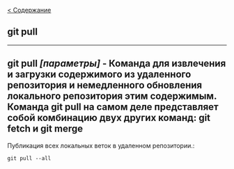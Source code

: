 [< Содержание](./readme.md)

## git pull
---

**git pull *[параметры]*** - Команда для извлечения и загрузки содержимого из удаленного репозитория и немедленного обновления локального репозитория этим содержимым. Команда git pull на самом деле представляет собой комбинацию двух других команд: git fetch и git merge
---
Публикация всех локальных веток в  удаленном репозитории.:

    git pull --all


